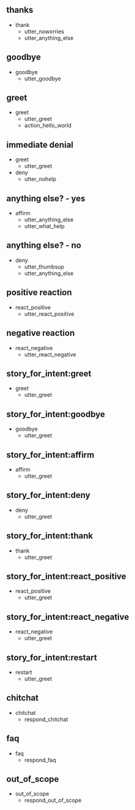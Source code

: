 ## thanks
* thank
    - utter_noworries
    - utter_anything_else

## goodbye
* goodbye
    - utter_goodbye

## greet
* greet
    - utter_greet
    - action_hello_world

## immediate denial
* greet
    - utter_greet
* deny
    - utter_nohelp

## anything else? - yes
* affirm
    - utter_anything_else
    - utter_what_help

## anything else? - no
* deny
    - utter_thumbsup
    - utter_anything_else

## positive reaction
* react_positive
    - utter_react_positive

## negative reaction
* react_negative
    - utter_react_negative

## story_for_intent:greet
* greet
    - utter_greet

## story_for_intent:goodbye
* goodbye
    - utter_greet

## story_for_intent:affirm
* affirm
    - utter_greet

## story_for_intent:deny
* deny
    - utter_greet

## story_for_intent:thank
* thank
    - utter_greet

## story_for_intent:react_positive
* react_positive
    - utter_greet

## story_for_intent:react_negative
* react_negative
    - utter_greet

## story_for_intent:restart
* restart
    - utter_greet

## chitchat
* chitchat
    - respond_chitchat

## faq
* faq
    - respond_faq

## out_of_scope
* out_of_scope
    - respond_out_of_scope
